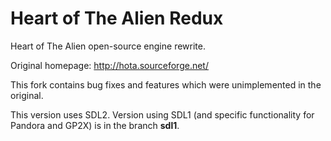 # Heart of The Alien Redux

Heart of The Alien open-source engine rewrite.

Original homepage: http://hota.sourceforge.net/

This fork contains bug fixes and features which were unimplemented in the original.

This version uses SDL2. Version using SDL1 (and specific functionality for Pandora and GP2X) is in the branch **sdl1**.
